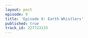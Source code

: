 ```yaml
---
layout: post
episode: 9
title: 'Episode 9: Earth Whistlers'
published: true
track_id: 227723133
---
```

<div class='list post-player' track='{{page.track_id}}'></div>